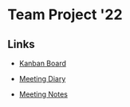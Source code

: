 # Team Project '22

## Links
- [Kanban Board](https://trello.com/invite/teamprojectworkspace/f39bd5e5427e2bda311ed9d2abcd0741)

- [Meeting Diary](https://docs.google.com/document/d/10v3m9EjJ8Fg-Nfug85-4ag9YpDrUsNibQNpYwaGle5Y/edit?usp=sharing)

- [Meeting Notes](https://bham-my.sharepoint.com/personal/lrw080_student_bham_ac_uk/_layouts/15/guestaccess.aspx?guestaccesstoken=0Rje1k7l4kDPVxA5S1p4JBtoXx9RMYs5OinsSH3TPuA%3D&docid=2_0a4548aee6ed64d36b822f53a8d152f2e&rev=1&e=UgDzQY)

